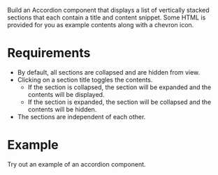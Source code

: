 Build an Accordion component that displays a list of vertically stacked sections that each contain a title and content snippet. Some HTML is provided for you as example contents along with a chevron icon.

# Requirements
- By default, all sections are collapsed and are hidden from view.
- Clicking on a section title toggles the contents.
    - If the section is collapsed, the section will be expanded and the contents will be displayed.
    - If the section is expanded, the section will be collapsed and the contents will be hidden.
- The sections are independent of each other.

# Example
Try out an example of an accordion component.